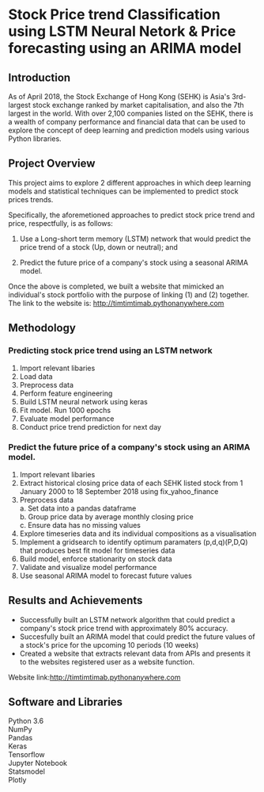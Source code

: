 # Stock Price trend Classification using LSTM Neural Netork & Price forecasting using an ARIMA model

## Introduction

As of April 2018, the Stock Exchange of Hong Kong (SEHK) is Asia's 3rd-largest stock exchange ranked by market capitalisation, 
and also the 7th largest in the world. 
With over 2,100 companies listed on the SEHK, there is a wealth of company performance and financial data that can
be used to explore the concept of deep learning and prediction models using various Python libraries.


## Project Overview

This project aims to explore 2 different approaches in which deep learning models and statistical techniques can be
implemented to predict stock prices trends. 

Specifically, the aforemetioned approaches to predict stock price trend and price, respectfully, is as follows:

1. Use a Long-short term memory (LSTM) network that would predict the price trend of a stock (Up, down or neutral); and

2. Predict the future price of a company's stock using a seasonal ARIMA model.

Once the above is completed, we built a website that mimicked an individual's stock portfolio with the purpose of linking (1) and (2) together. The link to the website is: http://timtimtimab.pythonanywhere.com


## Methodology

### Predicting stock price trend using an LSTM network

1. Import relevant libaries  
2. Load data
3. Preprocess data  
4. Perform feature engineering  
5. Build LSTM neural network using keras    
6. Fit model. Run 1000 epochs
7. Evaluate model performance
8. Conduct price trend prediction for next day

### Predict the future price of a company's stock using an ARIMA model.

1. Import relevant libaries
2. Extract historical closing price data of each SEHK listed stock from 1 January 2000 to 18 September 2018 using fix_yahoo_finance
3. Preprocess data    
    a. Set data into a pandas dataframe  
    b. Group price data by average monthly closing price  
    c. Ensure data has no missing values  
4. Explore timeseries data and its individual compositions as a visualisation 
5. Implement a gridsearch to identify optimum paramaters (p,d,q)(P,D,Q) that produces best fit model for timeseries data  
6. Build model, enforce stationarity on stock data     
7. Validate and visualize model performance   
8. Use seasonal ARIMA model to forecast future values 

## Results and Achievements

* Successfully built an LSTM network algorithm that could predict a company's stock price trend with approximately 80% accuracy.
* Succesfully built an ARIMA model that could predict the future values of a stock's price for the upcoming 10 periods (10 weeks)
* Created a website that extracts relevant data from APIs and presents it to the websites registered user as a website function.

Website link:http://timtimtimab.pythonanywhere.com

## Software and Libraries

Python 3.6  
NumPy   
Pandas  
Keras       
Tensorflow  
Jupyter Notebook    
Statsmodel  
Plotly  
    
